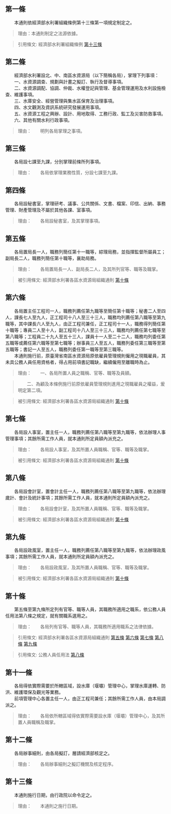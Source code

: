 第一條 
-------
　　本通則依經濟部水利署組織條例第十三條第一項規定制定之。  
> 理由：本通則制定之法源依據。

> 引用條文: 經濟部水利署組織條例 [第十三條](../../人事其他/組織編制/經濟部水利署組織條例.md#第十三條-)



第二條 
-------
　　經濟部水利署設北、中、南區水資源局（以下簡稱各局），掌理下列事項：  
　　一、水資源調查、規劃與計畫之擬訂、執行及督導事項。  
　　二、水資源調配、協調、仲裁、水權登記與管理、基金管理運用及水利設施檢查、維護事項。  
　　三、水庫安全、經營管理與集水區保育及治理事項。  
　　四、水文觀測及資訊系統研究發展運用事項。  
　　五、水資源工程之興辦、設計、用地取得、工務行政、監工及災害防救事項。  
　　六、其他有關水利行政事項。  
> 理由：　　明列各局掌理之事項。



第三條 
-------
　　各局設七課至九課，分別掌理前條所列事項。  
> 理由：　　各局依掌理業務性質，分設七課至九課。



第四條 
-------
　　各局設秘書室，掌理研考、議事、公共關係、文書、檔案、印信、出納、事務管理、財產管理及不屬於其他各課、室事項。  
> 理由：　　各局設秘書室，及其掌理事項。



第五條 
-------
　　各局置局長一人，職務列簡任第十一職等，綜理局務，並指揮監督所屬員工；副局長二人，職務列簡任第十職等，襄助局務。  
> 理由：　　各局置局長一人、副局長二人，及其所列官等、職等及職掌。

> 被引用條文: 經濟部水利署各區水資源局組織通則 [第十條](../../人事其他/組織編制/經濟部水利署各區水資源局組織通則.md#第十條-)



第六條 
-------
　　各局置主任工程司一人，職務列薦任第九職等至簡任第十職等；秘書二人至四人，課長七人至九人，正工程司十八人至三十三人，職務均列薦任第八職等至第九職等，其中課長六人至九人，由正工程司兼任，正工程司十一人，職務得列簡任第十職等；專員二人至十人，副工程司十八人至三十三人，職務均列薦任第七職等至第八職等；工程員二十九人至五十三人，課員十一人至二十二人，職務均列委任第五職等或薦任第六職等至第七職等；辦事員三人至五人，職務列委任第三職等至第五職等；書記一人至五人，職務列委任第一職等至第三職等。  
　　本通則施行前，原臺灣省南區水資源局原依雇員管理規則僱用之現職雇員，其未具公務人員任用資格者，得占用前項書記職缺，繼續僱用至離職時為止。  
> 理由：　　一、各局所置人員之職稱、官等、職等及員額。

> 　　二、為顧及本條例施行前原依雇員管理規則進用之現職雇員之權益，爰明定第二項。

> 被引用條文: 經濟部水利署各區水資源局組織通則 [第十條](../../人事其他/組織編制/經濟部水利署各區水資源局組織通則.md#第十條-)



第七條 
-------
　　各局設人事室，置主任一人，職務列薦任第八職等至第九職等，依法辦理人事管理事項；其餘所需工作人員，就本通則所定員額內派充之。  
> 理由：　　各局設人事室，及其所置人員職稱、官等、職等及職掌。

> 被引用條文: 經濟部水利署各區水資源局組織通則 [第十條](../../人事其他/組織編制/經濟部水利署各區水資源局組織通則.md#第十條-)



第八條 
-------
　　各局設會計室，置會計主任一人，職務列薦任第八職等至第九職等，依法辦理歲計、會計及統計事項；其餘所需工作人員，就本通則所定員額內派充之。  
> 理由：　　各局設會計室，及其所置人員職稱、官等、職等及職掌。

> 被引用條文: 經濟部水利署各區水資源局組織通則 [第十條](../../人事其他/組織編制/經濟部水利署各區水資源局組織通則.md#第十條-)



第九條 
-------
　　各局設政風室，置主任一人，職務列薦任第八職等至第九職等，依法辦理政風事項；其餘所需工作人員，就本通則所定員額內派充之。  
> 理由：　　各局設政風室，及其所置人員職稱、官等、職等及職掌。

> 被引用條文: 經濟部水利署各區水資源局組織通則 [第十條](../../人事其他/組織編制/經濟部水利署各區水資源局組織通則.md#第十條-)



第十條 
-------
　　第五條至第九條所定列有官等、職等人員，其職務所適用之職系，依公務人員任用法第八條之規定，就有關職系選用之。  
> 理由：　　各局列有官等、職等人員，其職務所適用職系之法律依據。

> 引用條文: 經濟部水利署各區水資源局組織通則 [第五條](../../人事其他/組織編制/經濟部水利署各區水資源局組織通則.md#第五條-) [第六條](../../人事其他/組織編制/經濟部水利署各區水資源局組織通則.md#第六條-) [第七條](../../人事其他/組織編制/經濟部水利署各區水資源局組織通則.md#第七條-) [第八條](../../人事其他/組織編制/經濟部水利署各區水資源局組織通則.md#第八條-) [第九條](../../人事其他/組織編制/經濟部水利署各區水資源局組織通則.md#第九條-)

> 引用條文: 公務人員任用法 [第八條](../../考試/任免升遷/公務人員任用法.md#第八條-職系說明書)



第十一條 
---------
　　各局得依實際需要於所轄區域，設水庫（堰壩）管理中心，掌理水庫運轉、防洪、維護環保及觀光等業務。  
　　前項管理中心各置主任一人，由正工程司兼任；其餘所需工作人員，由本局調派之。  
> 理由：　　各局依所轄區域得依實際需要設水庫（堰壩）管理中心，及其所置人員職稱及職掌。



第十二條 
---------
　　各局辦事細則，由各局擬訂，層請經濟部核定之。  
> 理由：　　各局辦事細則之擬訂機關及核定程序。



第十三條 
---------
　　本通則施行日期，由行政院以命令定之。  
> 理由：　　本通則之施行日期。
